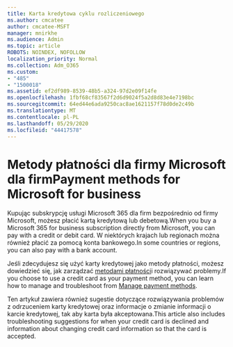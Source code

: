 ```yaml
---
title: Karta kredytowa cyklu rozliczeniowego
ms.author: cmcatee
author: cmcatee-MSFT
manager: mnirkhe
ms.audience: Admin
ms.topic: article
ROBOTS: NOINDEX, NOFOLLOW
localization_priority: Normal
ms.collection: Adm_O365
ms.custom:
- "485"
- "1500018"
ms.assetid: ef2df989-8539-48b5-a324-97d2e09f14fe
ms.openlocfilehash: 1fbf68cf83567f2d6d9024f5a2d8d83e4e7198bc
ms.sourcegitcommit: 64ed44e6ada9250cac8ae1621157f78d0de2c49b
ms.translationtype: MT
ms.contentlocale: pl-PL
ms.lasthandoff: 05/29/2020
ms.locfileid: "44417578"
---
```

# <a name="payment-methods-for-microsoft-for-business"></a><span data-ttu-id="036c7-102">Metody płatności dla firmy Microsoft dla firm</span><span class="sxs-lookup"><span data-stu-id="036c7-102">Payment methods for Microsoft for business</span></span>

<span data-ttu-id="036c7-103">Kupując subskrypcję usługi Microsoft 365 dla firm bezpośrednio od firmy Microsoft, możesz płacić kartą kredytową lub debetową.</span><span class="sxs-lookup"><span data-stu-id="036c7-103">When you buy a Microsoft 365 for business subscription directly from Microsoft, you can pay with a credit or debit card.</span></span> <span data-ttu-id="036c7-104">W niektórych krajach lub regionach można również płacić za pomocą konta bankowego.</span><span class="sxs-lookup"><span data-stu-id="036c7-104">In some countries or regions, you can also pay with a bank account.</span></span>
  
<span data-ttu-id="036c7-105">Jeśli zdecydujesz się użyć karty kredytowej jako metody płatności, możesz dowiedzieć się, jak zarządzać [metodami płatności](https://docs.microsoft.com/microsoft-365/commerce/billing-and-payments/manage-payment-methods)i rozwiązywać problemy.</span><span class="sxs-lookup"><span data-stu-id="036c7-105">If you choose to use a credit card as your payment method, you can learn how to manage and troubleshoot from [Manage payment methods](https://docs.microsoft.com/microsoft-365/commerce/billing-and-payments/manage-payment-methods).</span></span>
  
<span data-ttu-id="036c7-106">Ten artykuł zawiera również sugestie dotyczące rozwiązywania problemów z odrzuceniem karty kredytowej oraz informacje o zmianie informacji o karcie kredytowej, tak aby karta była akceptowana.</span><span class="sxs-lookup"><span data-stu-id="036c7-106">This article also includes troubleshooting suggestions for when your credit card is declined and information about changing credit card information so that the card is accepted.</span></span>